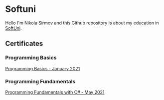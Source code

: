 # Softuni

Hello I'm Nikola Sirmov and this Github repository is about my education in [SoftUni](https://softuni.org/).

## Certificates

### Programming Basics

[Programming Basics - January 2021](https://softuni.bg/Certificates/Details/100323/6f3cc46c)

### Programming Fundamentals

[Programming Fundamentals with C# - May 2021](https://softuni.bg/certificates/details/111597/4e53d063)
